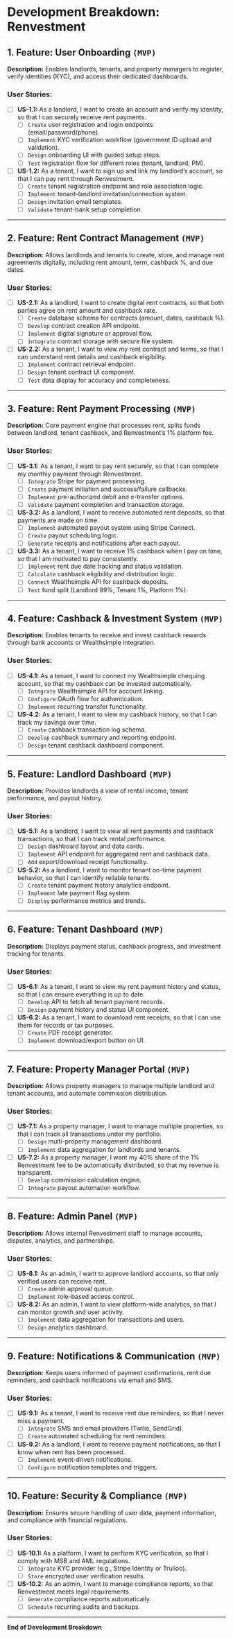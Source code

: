 # Development Breakdown: Renvestment

## 1. Feature: User Onboarding `(MVP)`
**Description:** Enables landlords, tenants, and property managers to register, verify identities (KYC), and access their dedicated dashboards.

### User Stories:
* [ ] **US-1.1:** As a landlord, I want to create an account and verify my identity, so that I can securely receive rent payments.
    *   [ ] `Create` user registration and login endpoints (email/password/phone).
    *   [ ] `Implement` KYC verification workflow (government ID upload and validation).
    *   [ ] `Design` onboarding UI with guided setup steps.
    *   [ ] `Test` registration flow for different roles (tenant, landlord, PM).

* [ ] **US-1.2:** As a tenant, I want to sign up and link my landlord’s account, so that I can pay rent through Renvestment.
    *   [ ] `Create` tenant registration endpoint and role association logic.
    *   [ ] `Implement` tenant-landlord invitation/connection system.
    *   [ ] `Design` invitation email templates.
    *   [ ] `Validate` tenant-bank setup completion.

---

## 2. Feature: Rent Contract Management `(MVP)`
**Description:** Allows landlords and tenants to create, store, and manage rent agreements digitally, including rent amount, term, cashback %, and due dates.

### User Stories:
* [ ] **US-2.1:** As a landlord, I want to create digital rent contracts, so that both parties agree on rent amount and cashback rate.
    *   [ ] `Create` database schema for contracts (amount, dates, cashback %).
    *   [ ] `Develop` contract creation API endpoint.
    *   [ ] `Implement` digital signature or approval flow.
    *   [ ] `Integrate` contract storage with secure file system.

* [ ] **US-2.2:** As a tenant, I want to view my rent contract and terms, so that I can understand rent details and cashback eligibility.
    *   [ ] `Implement` contract retrieval endpoint.
    *   [ ] `Design` tenant contract UI component.
    *   [ ] `Test` data display for accuracy and completeness.

---

## 3. Feature: Rent Payment Processing `(MVP)`
**Description:** Core payment engine that processes rent, splits funds between landlord, tenant cashback, and Renvestment’s 1% platform fee.

### User Stories:
* [ ] **US-3.1:** As a tenant, I want to pay rent securely, so that I can complete my monthly payment through Renvestment.
    *   [ ] `Integrate` Stripe for payment processing.
    *   [ ] `Create` payment initiation and success/failure callbacks.
    *   [ ] `Implement` pre-authorized debit and e-transfer options.
    *   [ ] `Validate` payment completion and transaction storage.

* [ ] **US-3.2:** As a landlord, I want to receive automated rent deposits, so that payments are made on time.
    *   [ ] `Implement` automated payout system using Stripe Connect.
    *   [ ] `Create` payout scheduling logic.
    *   [ ] `Generate` receipts and notifications after each payout.

* [ ] **US-3.3:** As a tenant, I want to receive 1% cashback when I pay on time, so that I am motivated to pay consistently.
    *   [ ] `Implement` rent due date tracking and status validation.
    *   [ ] `Calculate` cashback eligibility and distribution logic.
    *   [ ] `Connect` Wealthsimple API for cashback deposits.
    *   [ ] `Test` fund split (Landlord 99%, Tenant 1%, Platform 1%).

---

## 4. Feature: Cashback & Investment System `(MVP)`
**Description:** Enables tenants to receive and invest cashback rewards through bank accounts or Wealthsimple integration.

### User Stories:
* [ ] **US-4.1:** As a tenant, I want to connect my Wealthsimple chequing account, so that my cashback can be invested automatically.
    *   [ ] `Integrate` Wealthsimple API for account linking.
    *   [ ] `Configure` OAuth flow for authentication.
    *   [ ] `Implement` recurring transfer functionality.

* [ ] **US-4.2:** As a tenant, I want to view my cashback history, so that I can track my savings over time.
    *   [ ] `Create` cashback transaction log schema.
    *   [ ] `Develop` cashback summary and reporting endpoint.
    *   [ ] `Design` tenant cashback dashboard component.

---

## 5. Feature: Landlord Dashboard `(MVP)`
**Description:** Provides landlords a view of rental income, tenant performance, and payout history.

### User Stories:
* [ ] **US-5.1:** As a landlord, I want to view all rent payments and cashback transactions, so that I can track rental performance.
    *   [ ] `Design` dashboard layout and data cards.
    *   [ ] `Implement` API endpoint for aggregated rent and cashback data.
    *   [ ] `Add` export/download receipt functionality.

* [ ] **US-5.2:** As a landlord, I want to monitor tenant on-time payment behavior, so that I can identify reliable tenants.
    *   [ ] `Create` tenant payment history analytics endpoint.
    *   [ ] `Implement` late payment flag system.
    *   [ ] `Display` performance metrics and trends.

---

## 6. Feature: Tenant Dashboard `(MVP)`
**Description:** Displays payment status, cashback progress, and investment tracking for tenants.

### User Stories:
* [ ] **US-6.1:** As a tenant, I want to view my rent payment history and status, so that I can ensure everything is up to date.
    *   [ ] `Develop` API to fetch all tenant payment records.
    *   [ ] `Design` payment history and status UI component.

* [ ] **US-6.2:** As a tenant, I want to download rent receipts, so that I can use them for records or tax purposes.
    *   [ ] `Create` PDF receipt generator.
    *   [ ] `Implement` download/export button on UI.

---

## 7. Feature: Property Manager Portal `(MVP)`
**Description:** Allows property managers to manage multiple landlord and tenant accounts, and automate commission distribution.

### User Stories:
* [ ] **US-7.1:** As a property manager, I want to manage multiple properties, so that I can track all transactions under my portfolio.
    *   [ ] `Design` multi-property management dashboard.
    *   [ ] `Implement` data aggregation for landlords and tenants.

* [ ] **US-7.2:** As a property manager, I want my 40% share of the 1% Renvestment fee to be automatically distributed, so that my revenue is transparent.
    *   [ ] `Develop` commission calculation engine.
    *   [ ] `Integrate` payout automation workflow.

---

## 8. Feature: Admin Panel `(MVP)`
**Description:** Allows internal Renvestment staff to manage accounts, disputes, analytics, and partnerships.

### User Stories:
* [ ] **US-8.1:** As an admin, I want to approve landlord accounts, so that only verified users can receive rent.
    *   [ ] `Create` admin approval queue.
    *   [ ] `Implement` role-based access control.

* [ ] **US-8.2:** As an admin, I want to view platform-wide analytics, so that I can monitor growth and user activity.
    *   [ ] `Implement` data aggregation for transactions and users.
    *   [ ] `Design` analytics dashboard.

---

## 9. Feature: Notifications & Communication `(MVP)`
**Description:** Keeps users informed of payment confirmations, rent due reminders, and cashback notifications via email and SMS.

### User Stories:
* [ ] **US-9.1:** As a tenant, I want to receive rent due reminders, so that I never miss a payment.
    *   [ ] `Integrate` SMS and email providers (Twilio, SendGrid).
    *   [ ] `Create` automated scheduling for rent reminders.

* [ ] **US-9.2:** As a landlord, I want to receive payment notifications, so that I know when rent has been processed.
    *   [ ] `Implement` event-driven notifications.
    *   [ ] `Configure` notification templates and triggers.

---

## 10. Feature: Security & Compliance `(MVP)`
**Description:** Ensures secure handling of user data, payment information, and compliance with financial regulations.

### User Stories:
* [ ] **US-10.1:** As a platform, I want to perform KYC verification, so that I comply with MSB and AML regulations.
    *   [ ] `Integrate` KYC provider (e.g., Stripe Identity or Trulioo).
    *   [ ] `Store` encrypted user verification results.

* [ ] **US-10.2:** As an admin, I want to manage compliance reports, so that Renvestment meets legal requirements.
    *   [ ] `Generate` compliance reports automatically.
    *   [ ] `Schedule` recurring audits and backups.

---

**End of Development Breakdown**

